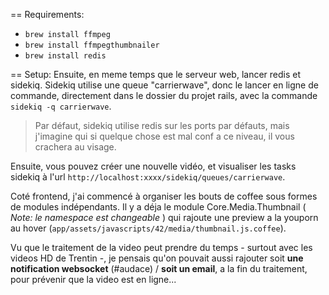 == Requirements:
- `brew install ffmpeg`
- `brew install ffmpegthumbnailer`
- `brew install redis`

== Setup:
Ensuite, en meme temps que le serveur web, lancer redis et sidekiq.
Sidekiq utilise une queue "carrierwave", donc le lancer en ligne de commande, directement dans le dossier du projet rails, avec la commande `sidekiq -q carrierwave`.

> Par défaut, sidekiq utilise redis sur les ports par défauts, mais j'imagine qui si quelque chose est mal conf a ce niveau, il vous crachera au visage.

Ensuite, vous pouvez créer une nouvelle vidéo, et visualiser les tasks sidekiq à l'url  `http://localhost:xxxx/sidekiq/queues/carrierwave`.

Coté frontend, j'ai commencé à organiser les bouts de coffee sous formes de modules indépendants. Il y a déja le module Core.Media.Thumbnail ( *Note: le namespace est changeable* ) qui rajoute une preview a la youporn au hover (`app/assets/javascripts/42/media/thumbnail.js.coffee`).

Vu que le traitement de la video peut prendre du temps - surtout avec les videos HD de Trentin -, je pensais qu'on pouvait aussi rajouter soit **une notification websocket** (#audace) / **soit un email**, a la fin du traitement, pour prévenir que la video est en ligne...
